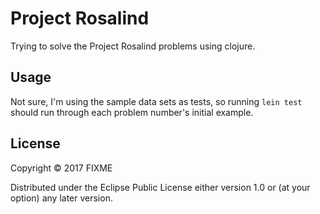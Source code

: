 # Project Rosalind

Trying to solve the Project Rosalind problems using clojure.

## Usage

Not sure, I'm using the sample data sets as tests, so running
`lein test`
should run through each problem number's initial example.

## License

Copyright © 2017 FIXME

Distributed under the Eclipse Public License either version 1.0 or (at
your option) any later version.

